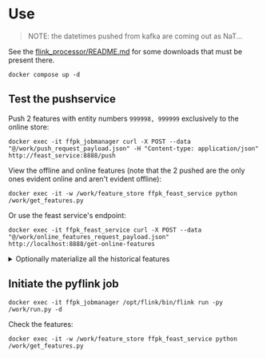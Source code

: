 # Use

> NOTE: the datetimes pushed from kafka are coming out as NaT...

See the [flink_processor/README.md](./flink_processor/README.md) for some downloads that must be present there.

`docker compose up -d`

## Test the pushservice

Push 2 features with entity numbers `999998, 999999` exclusively to the online store:

`docker exec -it ffpk_jobmanager curl -X POST --data "@/work/push_request_payload.json" -H "Content-type: application/json" http://feast_service:8888/push`

View the offline and online features (note that the 2 pushed are the only ones evident online and aren't evident offline):

`docker exec -it -w /work/feature_store ffpk_feast_service python /work/get_features.py`

Or use the feast service's endpoint:

`docker exec -it ffpk_feast_service curl -X POST --data "@/work/online_features_request_payload.json" http://localhost:8888/get-online-features`

<details><summary>Optionally materialize all the historical features</summary>

`docker exec -it -w /work/feature_store ffpk_feast_service feast materialize "2000-01-01 15:00" "2001-01-01 12:00"`
</details>

## Initiate the pyflink job
`docker exec -it ffpk_jobmanager /opt/flink/bin/flink run -py /work/run.py -d`

Check the features:

`docker exec -it -w /work/feature_store ffpk_feast_service python /work/get_features.py`
